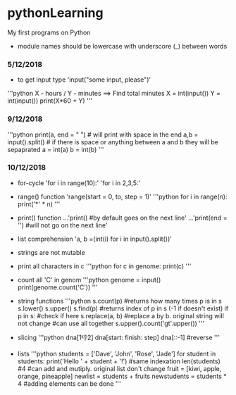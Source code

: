 # pythonLearning
My first programs on Python

* module names should be lowercase with underscore (_) between words

### 5/12/2018
* to get input type 'input("some input, please")'

'''python
X - hours / Y - minutes ==> Find total minutes
X = int(input())
Y = int(input())
print(X*60 + Y)
'''

### 9/12/2018
'''python
print(a, end = " ") # will print with space in the end
a,b = input().split() # if there is space or anything between a and b they will be sepaprated
a = int(a)
b = int(b)
'''

### 10/12/2018
* for-cycle 
'for i in range(10):'
'for i in 2,3,5:'

* range() function
'range(start = 0, to, step = 1)'
'''python
for i in range(n):
	print('*' * n)
'''
* print() function
...'print() #by default goes on the next line'
...'print(end = '') #will not go on the next line'

* list comprehension
'a, b =(int(i) for i in input().split())'

* strings are not mutable

* print all characters in c
'''python
for c in genome:
	print(c)
'''

* count all 'C' in genom
'''python
genome = input()
print(genome.count('C')) 
'''
* string functions
'''python
s.count(p) #returns how many times p is in s
s.lower()
s.upper()
s.find(p) #returns index of p in s (-1 if doesn't exist)
	if p in s: #check if here
s.replace(a, b) #replace a by b. original string will not change
#can use all together
s.upper().count('gt'.upper())
'''

* slicing
'''python
dna[1:-1:2]
dna[start: finish: step]
dna[::-1] #reverse
'''

* lists
'''python
students = ['Dave', 'John', 'Rose', 'Jade']
for student in students:
	print('Hello ' + student + '!')
#same indexation
len(students) #4
#can add and mutiply. original list don't change
fruit = [kiwi, apple, orange, pineapple]
newlist = students + fruits
newstudents = students * 4
#adding elements can be done 
'''
